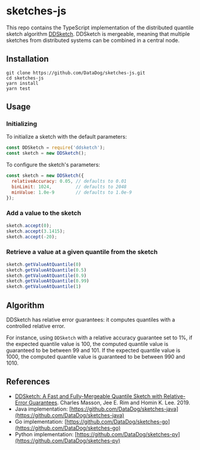 # sketches-js

This repo contains the TypeScript implementation of the distributed quantile sketch algorithm [DDSketch](http://www.vldb.org/pvldb/vol12/p2195-masson.pdf). DDSketch is mergeable, meaning that multiple sketches from distributed systems can be combined in a central node.

## Installation

```
git clone https://github.com/DataDog/sketches-js.git
cd sketches-js
yarn install
yarn test
```

## Usage

### Initializing

To initialize a sketch with the default parameters:

```js
const DDSketch = require('ddsketch');
const sketch = new DDSketch();
```

To configure the sketch's parameters:

```js
const sketch = new DDSketch({
  relativeAccuracy: 0.05, // defaults to 0.01
  binLimit: 1024,         // defaults to 2048
  minValue: 1.0e-9        // defaults to 1.0e-9
});
```

### Add a value to the sketch

```js
sketch.accept(0);
sketch.accept(3.1415);
sketch.accept(-20);
```

### Retrieve a value at a given quantile from the sketch

```js
sketch.getValueAtQuantile(0)
sketch.getValueAtQuantile(0.5)
sketch.getValueAtQuantile(0.9)
sketch.getValueAtQuantile(0.99)
sketch.getValueAtQuantile(1)
```

## Algorithm

DDSketch has relative error guarantees: it computes quantiles with a controlled relative error.

For instance, using `DDSketch` with a relative accuracy guarantee set to 1%, if the expected quantile value is 100, the computed quantile value is guaranteed to be between 99 and 101. If the expected quantile value is 1000, the computed quantile value is guaranteed to be between 990 and 1010.

## References
* [DDSketch: A Fast and Fully-Mergeable Quantile Sketch with Relative-Error Guarantees](http://www.vldb.org/pvldb/vol12/p2195-masson.pdf). Charles Masson, Jee E. Rim and Homin K. Lee. 2019.
* Java implementation: [https://github.com/DataDog/sketches-java](https://github.com/DataDog/sketches-java)
* Go implementation: [https://github.com/DataDog/sketches-go](https://github.com/DataDog/sketches-go)
* Python implementation: [https://github.com/DataDog/sketches-py](https://github.com/DataDog/sketches-py)
